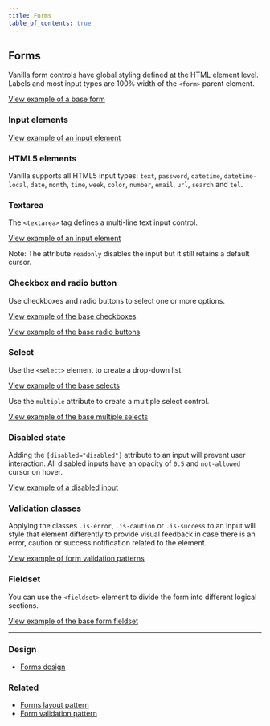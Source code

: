 ```yaml
---
title: Forms
table_of_contents: true
---
```


## Forms

Vanilla form controls have global styling defined at the HTML element level. Labels and most input types are 100% width of the ```<form>``` parent element.

<a href="https://vanilla-framework.github.io/vanilla-framework/examples/base/forms/form/"
    class="js-example">
    View example of a base form
</a>

### Input elements

<a href="https://vanilla-framework.github.io/vanilla-framework/examples/base/forms/input/"
    class="js-example">
    View example of an input element
</a>

### HTML5 elements

Vanilla supports all HTML5 input types: ```text```, ```password```, ```datetime```, ```datetime-local```, ```date```, ```month```, ```time```, ```week```, ```color```, ```number```, ```email```, ```url```, ```search``` and ```tel```.

### Textarea

The ```<textarea>``` tag defines a multi-line text input control.

<a href="https://vanilla-framework.github.io/vanilla-framework/examples/base/forms/textarea/"
    class="js-example">
    View example of an input element
</a>

Note: The attribute ```readonly``` disables the input but it still retains a default cursor.

### Checkbox and radio button

Use checkboxes and radio buttons to select one or more options.

<a href="https://vanilla-framework.github.io/vanilla-framework/examples/base/forms/checkboxes/"
    class="js-example">
    View example of the base checkboxes
</a>

<a href="https://vanilla-framework.github.io/vanilla-framework/examples/base/forms/radio-buttons/"
    class="js-example">
    View example of the base radio buttons
</a>

### Select

Use the ```<select>``` element to create a drop-down list.

<a href="https://vanilla-framework.github.io/vanilla-framework/examples/base/forms/selects/"
    class="js-example">
    View example of the base selects
</a>

Use the ```multiple``` attribute to create a multiple select control.

<a href="https://vanilla-framework.github.io/vanilla-framework/examples/base/forms/select-multiple/"
    class="js-example">
    View example of the base multiple selects
</a>

### Disabled state

Adding the ```[disabled="disabled"]``` attribute to an input will prevent user interaction. All disabled inputs have an opacity of ```0.5``` and ```not-allowed``` cursor on hover.

<a href="https://vanilla-framework.github.io/vanilla-framework/examples/base/forms/disabled-input/"
    class="js-example">
    View example of a disabled input
</a>

### Validation classes

Applying the classes ```.is-error```, ```.is-caution``` or ```.is-success``` to an input will style that element differently to provide visual feedback in case there is an error, caution or success notification related to the element.

<a href="https://vanilla-framework.github.io/vanilla-framework/examples/patterns/form-validation/"
    class="js-example">
    View example of form validation patterns
</a>

### Fieldset

You can use the ```<fieldset>``` element to divide the form into different logical sections.

<a href="https://vanilla-framework.github.io/vanilla-framework/examples/base/forms/fieldset/"
    class="js-example">
    View example of the base form fieldset
</a>

<hr />

### Design

* [Forms design](https://github.com/ubuntudesign/vanilla-design/tree/master/Forms)

### Related

* [Forms layout pattern](/en/patterns/forms)
* [Form validation pattern](/en/patterns/form-validation)
